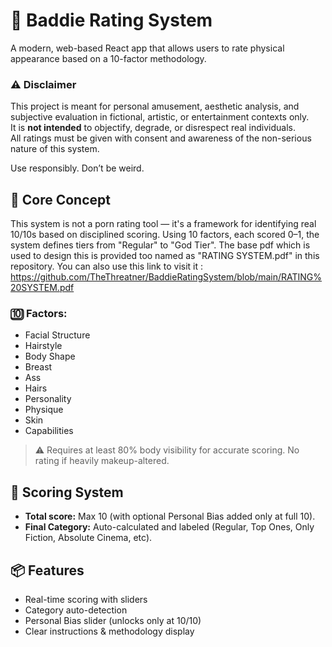 # 💯 Baddie Rating System

A modern, web-based React app that allows users to rate physical appearance based on a 10-factor methodology. 

### ⚠️ Disclaimer

This project is meant for personal amusement, aesthetic analysis, and subjective evaluation in fictional, artistic, or entertainment contexts only.  
It is **not intended** to objectify, degrade, or disrespect real individuals.  
All ratings must be given with consent and awareness of the non-serious nature of this system.  

Use responsibly. Don’t be weird.

## 🧠 Core Concept

This system is not a porn rating tool — it's a framework for identifying real 10/10s based on disciplined scoring. Using 10 factors, each scored 0–1, the system defines tiers from "Regular" to "God Tier". The base pdf which is used to design this is provided too named as "RATING SYSTEM.pdf" in this repository. You can also use this link to visit it : https://github.com/TheThreatner/BaddieRatingSystem/blob/main/RATING%20SYSTEM.pdf

### 🔟 Factors:
- Facial Structure
- Hairstyle
- Body Shape
- Breast
- Ass
- Hairs
- Personality
- Physique
- Skin
- Capabilities

> ⚠️ Requires at least 80% body visibility for accurate scoring. No rating if heavily makeup-altered.

## 🧮 Scoring System

- **Total score:** Max 10 (with optional Personal Bias added only at full 10).
- **Final Category:** Auto-calculated and labeled (Regular, Top Ones, Only Fiction, Absolute Cinema, etc).

## 📦 Features

- Real-time scoring with sliders
- Category auto-detection
- Personal Bias slider (unlocks only at 10/10)
- Clear instructions & methodology display
